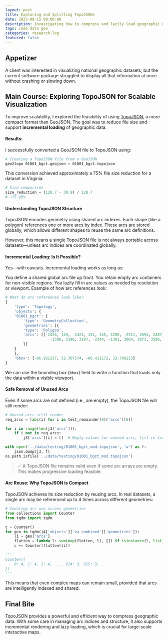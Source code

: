 ```yaml
---
layout: post
title: Exploring and Splitting TopoJSONs
date: 2023-08-15 09:00:00
description: Investigating how to compress and lazily load geographic datasets using TopoJSON for scalable visualization.
tags: code data geo
categories: research-log
featured: false
---
```


## Appetizer  
A client was interested in visualizing national geographic datasets, but the current software package struggled to display all that information at once without crashing or slowing down.

## Main Course: Exploring TopoJSON for Scalable Visualization  
To improve scalability, I explored the feasibility of using [TopoJSON](https://github.com/topojson/topojson), a more compact format than GeoJSON. The goal was to reduce file size and support **incremental loading** of geographic data.

#### Results:  
I successfully converted a GeoJSON file to TopoJSON using:

```bash
# Creating a TopoJSON file from a GeoJSON
geo2topo 01001_bgct.geojson > 01001_bgct.topojson
```

This conversion achieved approximately a 75% file size reduction for a dataset in Virginia:

```python
# Size comparison
size_reduction = (128.7 - 30.9) / 128.7
# ~75.99%
```

#### Understanding TopoJSON Structure
TopoJSON encodes geometry using shared arc indexes. Each shape (like a polygon) references one or more arcs by index. These arcs are stored globally, which allows different shapes to reuse the same arc definitions.

However, this means a single TopoJSON file is not always portable across datasets—unless arc indices are coordinated globally.

#### Incremental Loading: Is It Possible?
Yes—with caveats. Incremental loading works as long as:

You define a shared global arc file up front.
You retain empty arc containers for non-visible regions.
You lazily fill in arc values as needed by resolution or viewport.
Example of how arc references look:

```python
# What do arc references look like?
{
    'type': 'Topology',
    'objects': {
    '01001_bgct': {
        'type': 'GeometryCollection',
        'geometries': [{
        'type': 'Polygon',
        'arcs': [[-2424, 149, -2423, 151, 145, 3280, -2511, 2694, 2487, -626, 2488,
                    -1396, 3196, 3197, -2344, -1301, 3064, 3073, 3506, 3510, 3512, 3515, ...]]
        }]
    }
    },
    'bbox': [-86.921237, 32.307574, -86.411172, 32.708213]
}
```

We can use the bounding box (`bbox`) field to write a function that loads only the data within a visible viewport.

#### Safe Removal of Unused Arcs
Even if some arcs are not defined (i.e., are empty), the TopoJSON file will still render:

```python
# Unused arcs still render
req_arcs = [abs(i) for i in test_remainder[0]['arcs'][0]]

for i in range(len(j3['arcs'])):
    if i not in req_arcs:
        j3['arcs'][i] = []  # Empty values for unused arcs, fill in later

with open('../data/testing/01001_bgct_mod.topojson', 'w') as f:
    json.dump(j3, f)
os.path.isfile('../data/testing/01001_bgct_mod.topojson')
```

>✅ A TopoJSON file remains valid even if some arc arrays are empty. This makes progressive loading feasible.

#### Arc Reuse: Why TopoJSON is Compact
TopoJSON achieves its size reduction by reusing arcs. In real datasets, a single arc may be referenced up to 4 times across different geometries:

```python
# Counting arc use across geometries
from collections import Counter
from tqdm import tqdm

c = Counter()
for geo in tqdm(j4['objects']['va_combined']['geometries']):
    li = geo['arcs']
    flatten = lambda l: sum(map(flatten, l), []) if isinstance(l, list) else [l]
    c += Counter(flatten(li))

'''
Counter({
    0: 4, 1: 4, 2: 4, ..., 924: 3, 925: 3, ...
})
'''
```
This means that even complex maps can remain small, provided that arcs are intelligently indexed and shared.

## Final Bite

TopoJSON provides a powerful and efficient way to compress geographic data. With some care in managing arc indices and structure, it also supports incremental rendering and lazy loading, which is crucial for large-scale interactive maps.